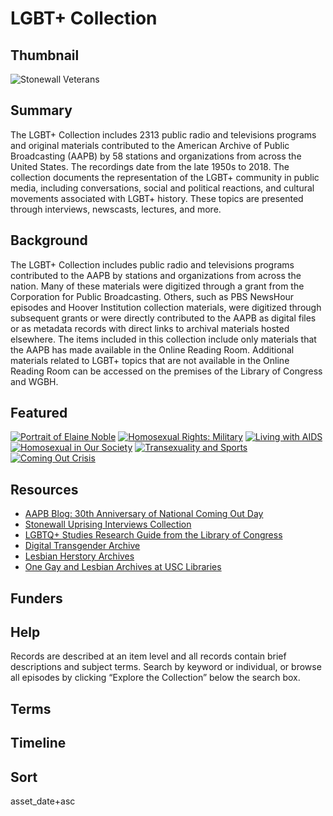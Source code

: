 # LGBT+ Collection

## Thumbnail

![Stonewall Veterans](https://s3.amazonaws.com/americanarchive.org/special-collections/stonewall-veterans.jpg "Stonewall Veterans")

## Summary

The LGBT+ Collection includes 2313 public radio and televisions programs and original materials contributed to the American Archive of Public Broadcasting (AAPB) by 58 stations and organizations from across the United States. The recordings date from the late 1950s to 2018. The collection documents the representation of the LGBT+ community in public media, including conversations, social and political reactions, and cultural movements associated with LGBT+ history. These topics are presented through interviews, newscasts, lectures, and more.

## Background

The LGBT+ Collection includes public radio and televisions programs contributed to the AAPB by stations and organizations from across the nation. Many of these materials were digitized through a grant from the Corporation for Public Broadcasting. Others, such as PBS NewsHour episodes and Hoover Institution collection materials, were digitized through subsequent grants or were directly contributed to the AAPB as digital files or as metadata records with direct links to archival materials hosted elsewhere. The items included in this collection include only materials that the AAPB has made available in the Online Reading Room. Additional materials related to LGBT+ topics that are not available in the Online Reading Room can be accessed on the premises of the Library of Congress and WGBH.

## Featured

[![Portrait of Elaine Noble](https://s3.amazonaws.com/americanarchive.org/special-collections/elaine-noble.jpg)](/catalog/cpb-aacip_15-33rv1gdz)
[![Homosexual Rights: Military](https://s3.amazonaws.com/americanarchive.org/special-collections/rainbow-audio.jpg)](/catalog/cpb-aacip_15-9mk6580n)
[![Living with AIDS](https://s3.amazonaws.com/americanarchive.org/special-collections/aids.jpg)](/catalog/cpb-aacip_513-mp4vh5db5p)
[![Homosexual in Our Society](https://s3.amazonaws.com/americanarchive.org/special-collections/rainbow-audio.jpg)](/catalog/cpb-aacip_28-3n20c4st80)
[![Transexuality and Sports](https://s3.amazonaws.com/americanarchive.org/special-collections/dr-richards.jpg)](/catalog/cpb-aacip_507-cc0tq5s22t)
[![Coming Out Crisis](https://s3.amazonaws.com/americanarchive.org/special-collections/rainbow-audio.jpg)](/catalog/cpb-aacip_16-pv6b27q87n)

## Resources

- [AAPB Blog: 30th Anniversary of National Coming Out Day](https://americanarchivepb.wordpress.com/2018/10/12/30th-anniversary-of-national-coming-out-day/)
- [Stonewall Uprising Interviews Collection](http://americanarchive.org/special_collections/stonewall-uprising-interviews)
- [LGBTQ+ Studies Research Guide from the Library of Congress](https://www.loc.gov/rr/main/lgbtq/lgbtqgeneralguide/digitalcollections.html)
- [Digital Transgender Archive](https://www.digitaltransgenderarchive.net/)
- [Lesbian Herstory Archives](http://www.lesbianherstoryarchives.org/)
- [One Gay and Lesbian Archives at USC Libraries](https://one.usc.edu/)

## Funders

## Help

Records are described at an item level and all records contain brief descriptions and subject terms. Search by keyword or individual, or browse all episodes by clicking “Explore the Collection” below the search box.

## Terms


## Timeline


## Sort

asset_date+asc

